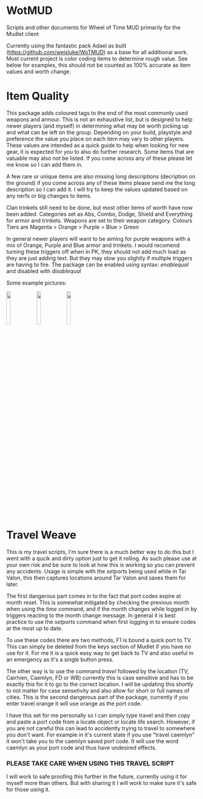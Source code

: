 # WotMUD
Scripts and other documents for Wheel of Time MUD primarily for the Mudlet client

Currently using the fantastic pack Adael as built (https://github.com/weisluke/WoTMUD) as a base for all additional work. Most current project is color coding items to determine rough value. See below for examples, this should not be counted as 100% accurate as item values and worth change.


# Item Quality

This package adds coloured tags to the end of the most commonly used weapons and armour. This is not an exhaustive list, but is designed to help newer players (and myself) in determining what may be worth picking up and what can be left on the group. Depending on your build, playstyle and preference the value you place on each item may vary to other players. These values are intended as a quick guide to help when looking for new gear, it is expected for you to also do further research.  Some items that are valuable may also not be listed. If you come across any of these please let me know so I can add them in.

A few rare or unique items are also missing long descriptions (decription on the ground) if you come across any of these items please send me the long description so I can add it.
I will try to keep the values updated based on any nerfs or big changes to items. 

Clan trinkets still need to be done, but most other items of worth have now been added. 
Categories set as Abs, Combo, Dodge, Shield and Everything for armor and trinkets. Weapons are set to their weapon category. 
Colours Tiers are Magenta > Orange > Purple > Blue > Green

In general newer players will want to be aiming for purple weapons with a mix of Orange, Purple and Blue armor and trinkets. 
I would recomend turning these triggers off when in PK, they should not add much load as they are just adding text. But they may slow you slightly if multiple triggers are having to fire. The package can be enabled using syntax: _enablequal_ and disabled with _disablequal_

Some example pictures: 

<img src="https://user-images.githubusercontent.com/71254862/145162379-2dc33bc4-9057-42c5-b8df-4fac813efe3b.png" width="15%"></img> 
<img src="https://user-images.githubusercontent.com/71254862/145162388-c7473e07-193f-4967-836f-657c60d8de3b.png" width="15%"></img> 
<img src="https://user-images.githubusercontent.com/71254862/145162394-e855a48a-6080-41d0-b924-4e1c2afa9a31.png" width="15%"></img> 

# Travel Weave

This is my travel scripts, I'm sure there is a much better way to do this but I went with a qucik and dirty option just to get it rolling. As such please use at your own risk and be sure to look at how this is working so you can prevent any accidents. Usage is simple with the _setports_ being used while in Tar Valon, this then captures locations around Tar Valon and saves them for later.  

The first dangerous part comes in to the fact that port codes expire at month reset. This is somewhat mitigated by checking the previous month when using the _time_ command, and if the month changes while logged in by triggers reacting to the month change message. In general it is best practice to use the _setports_ command when first logging in to ensure codes at the most up to date. 

To use these codes there are two methods, F1 is bound a quick port to TV. This can simply be deleted from the keys section of Mudlet if you have no use for it. For me it is a quick easy way to get back to TV and also useful in an emergency as it's a single button press. 

The other way is to use the command _travel_ followed by the location (TV, Cairhien, Caemlyn, FD or WB) currently this is case sensitive and has to be exactly this for it to go to the correct location. I will be updating this shortly to not matter for case sensetivity and also allow for short or full names of cities.
This is the second dangerous part of the package, currently if you enter travel orange it will use orange as the port code.

I have this set for me personally so I can simply type travel and then copy and paste a port code from a locate object or locate life search. However, if you are not careful this can lead to accidently trying to travel to somewhere you don't want. For example in it's current state if you use "travel caemlyn" it won't take you to the caemlyn saved port code. It will use the word caemlyn as your port code and thus have undesired effects. 

### PLEASE TAKE CARE WHEN USING THIS TRAVEL SCRIPT

I will work to safe proofing this further in the future, currently using it for myself more than others. But with sharing it I will work to make sure it's safe for those using it.
